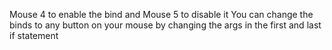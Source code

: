 Mouse 4 to enable the bind and Mouse 5 to disable it
You can change the binds to any button on your mouse by changing the args in the first and last if statement

